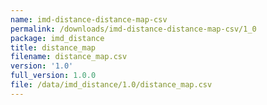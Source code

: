 ```yaml
---
name: imd-distance-distance-map-csv
permalink: /downloads/imd-distance-distance-map-csv/1_0
package: imd_distance
title: distance_map
filename: distance_map.csv
version: '1.0'
full_version: 1.0.0
file: /data/imd_distance/1.0/distance_map.csv
---
```

